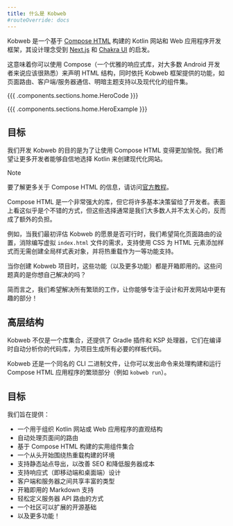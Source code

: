 ```yaml
---
title: 什么是 Kobweb 
#routeOverride: docs
---
```

Kobweb 是一个基于 [Compose HTML](https://github.com/JetBrains/compose-multiplatform#compose-html) 构建的 Kotlin 网站和 Web 应用程序开发框架，其设计理念受到 [Next.js](https://nextjs.org) 和 [Chakra UI](https://chakra-ui.com) 的启发。

这意味着你可以使用 Compose（一个优雅的响应式库，对大多数 Android 开发者来说应该很熟悉）来声明 HTML 结构，同时依托 Kobweb 框架提供的功能，如页面路由、客户端/服务器通信、明暗主题支持以及现代化的组件集。

{{{ .components.sections.home.HeroCode }}}

{{{ .components.sections.home.HeroExample }}}

## 目标

我们开发 Kobweb 的目的是为了让使用 Compose HTML 变得更加愉悦。我们希望让更多开发者能够自信地选择 Kotlin 来创建现代化网站。

> [!NOTE]
> 要了解更多关于 Compose HTML 的信息，请访问[官方教程](https://github.com/JetBrains/compose-jb/tree/master/tutorials/HTML/Getting_Started)。

Compose HTML 是一个非常强大的库，但它将许多基本决策留给了开发者。表面上看这似乎是个不错的方式，但这些选择通常是我们大多数人并不太关心的，反而成了额外的负担。

例如，当我们最初评估 Kobweb 的愿景是否可行时，我们希望简化页面路由的设置，消除编写虚拟 `index.html` 文件的需求，支持使用 CSS 为 HTML 元素添加样式而无需创建全局样式表对象，并将热重载作为一等功能支持。

当你创建 Kobweb 项目时，这些功能（以及更多功能）都是开箱即用的。这些问题真的是你想自己解决的吗？

简而言之，我们希望解决所有繁琐的工作，让你能够专注于设计和开发网站中更有趣的部分！

## 高层结构

Kobweb 不仅是一个库集合，还提供了 Gradle 插件和 KSP 处理器，它们在编译时自动分析你的代码库，为项目生成所有必要的样板代码。

Kobweb 还是一个同名的 CLI 二进制文件，让你可以发出命令来处理构建和运行 Compose HTML 应用程序的繁琐部分（例如 `kobweb run`）。

## 目标

我们旨在提供：

* 一个用于组织 Kotlin 网站或 Web 应用程序的直观结构
* 自动处理页面间的路由
* 基于 Compose HTML 构建的实用组件集合
* 一个从头开始围绕热重载构建的环境
* 支持静态站点导出，以改善 SEO 和降低服务器成本
* 支持响应式（即移动端和桌面端）设计
* 客户端和服务器之间共享丰富的类型
* 开箱即用的 Markdown 支持
* 轻松定义服务器 API 路由的方式
* 一个社区可以扩展的开源基础
* 以及更多功能！
